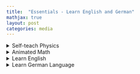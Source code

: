 ```yaml
---
title:  "Essentials - Learn English and German"
mathjax: true
layout: post
categories: media
---
```

<details>
 <summary>Self-teach Physics</summary>
 
 ## Self-teach Physics
{% include embed.html url="https://docs.google.com/document/d/e/2PACX-1vSK2pCFdZ3xrMnpXnHq_hnvnb-bxCn2NihoBeLMu-v9eHYIKbNYT6xPPXfIy28YBOjBaYtuHYa_Zpbj/pub?embedded=true" %}
</details>


<details>
 <summary>Animated Math</summary>
 
## The Essense of Calculus
{% include embed.html url="https://www.youtube.com/embed/WUvTyaaNkzM" title="The essence of calculus" frameborder="0" allow="accelerometer; autoplay; clipboard-write; encrypted-media; gyroscope; picture-in-picture; web-share" referrerpolicy="strict-origin-when-cross-origin" %}
 
</details>

<details>
 <summary>Learn English</summary>
 
 ## Collins Easy learning German grammer
{% include embed.html url="https://drive.google.com/file/d/1SYFAQ0cBRbE6ydUF6cQSo_sHdfoXJ0do/preview" width="640" height="480" allow="autoplay" %}

## English Tenses_table
 
{% include embed.html url="https://drive.google.com/file/d/1rIdU1rcDX6TNDvkjWJqgLeggiCWkkuWq/preview" %}

</details>


<details>
 <summary>Learn German Language</summary>
 
 ## German language practice

{% include embed.html url="https://docs.google.com/spreadsheets/d/e/2PACX-1vSLwElX19keZb_t1wM7KwzPm5LbtyIm4z-xgrUbwa16tZCYJ4AQsIzjroCHw0gcO0Wtg-3v6S95DH4M/pubhtml?widget=true&amp;headers=false" %}

## A complete Guide for GERMAN LANGUAGE learning
      Including German phrases, German grammar and German short stories for beginners
{% include embed.html url="https://drive.google.com/file/d/1zE3YYJrylwsk5khQA3si89gDtZ3LVOYw/preview" width="640" height="480" allow="autoplay" %}

## German-English Dictionary
[German-English, English-German Dictionary](https://drive.google.com/file/d/1t6XlWJPUBR6t1dcW3Vao9u3-cMq6203T/view?usp=sharing)

## The EVERYTHING Essential German book
    All you need to learn German in no time.
{% include embed.html url="https://drive.google.com/file/d/18B_6sr12BRd93_IOK1i5OmiBZYuEIzGL/preview" width="640" height="480" allow="autoplay"  %}

</details>









